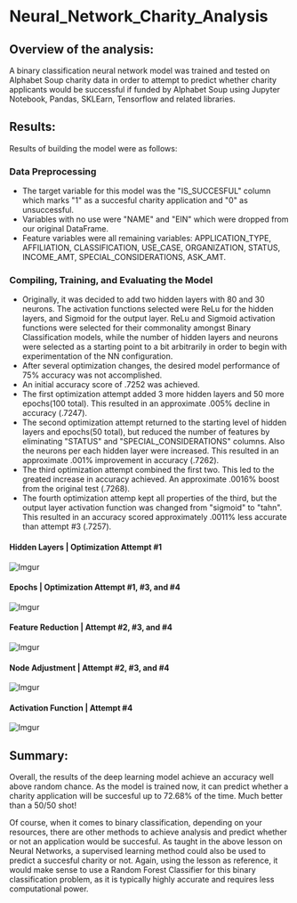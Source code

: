 # Neural_Network_Charity_Analysis

## Overview of the analysis: 
A binary classification neural network model was trained and tested on Alphabet Soup charity data in order to attempt to predict whether charity applicants would be successful if funded by Alphabet Soup using Jupyter Notebook, Pandas, SKLEarn, Tensorflow and related libraries.

## Results: 
Results of building the model were as follows:

### Data Preprocessing
- The target variable for this model was the "IS_SUCCESFUL" column which marks "1" as a succesful charity application and "0" as unsuccessful.
- Variables with no use were "NAME" and "EIN" which were dropped from our original DataFrame.
- Feature variables were all remaining variables: APPLICATION_TYPE, AFFILIATION, CLASSIFICATION, USE_CASE, ORGANIZATION, STATUS, INCOME_AMT, SPECIAL_CONSIDERATIONS, ASK_AMT.

### Compiling, Training, and Evaluating the Model
- Originally, it was decided to add two hidden layers with 80 and 30 neurons. The activation functions selected were ReLu for the hidden layers, and Sigmoid for the output layer. ReLu and Sigmoid activation functions were selected for their commonality amongst Binary Classification models, while the number of hidden layers and neurons were selected as a starting point to a bit arbitrarily in order to begin with experimentation of the NN configuration.
- After several optimization changes, the desired model performance of 75% accuracy was not accomplished.
- An initial accuracy score of .7252 was achieved.
- The first optimization attempt added 3 more hidden layers and 50 more epochs(100 total). This resulted in an approximate .005% decline in accuracy (.7247).
- The second optimization attempt returned to the starting level of hidden layers and epochs(50 total), but reduced the number of features by eliminating "STATUS" and "SPECIAL_CONSIDERATIONS" columns. Also the neurons per each hidden layer were increased. This resulted in an approximate .001% improvement in accuracy (.7262).
- The third optimization attempt combined the first two. This led to the greated increase in accuracy achieved. An approximate .0016% boost from the original test (.7268).
- The fourth optimization attemp kept all properties of the third, but the output layer activation function was changed from "sigmoid" to "tahn". This resulted in an accuracy scored approximately .0011% less accurate than attempt #3 (.7257).

#### Hidden Layers | Optimization Attempt #1
![Imgur](https://imgur.com/dqsghTq.png) 

#### Epochs | Optimization Attempt #1, #3, and #4
![Imgur](https://imgur.com/bX10uP3.png)

#### Feature Reduction | Attempt #2, #3, and #4
![Imgur](https://imgur.com/hlmWh1s.png)

#### Node Adjustment | Attempt #2, #3, and #4
![Imgur](https://imgur.com/WcWZIpi.png)

#### Activation Function | Attempt #4
![Imgur](https://imgur.com/Qke4FBA.png)

## Summary: 
Overall, the results of the deep learning model achieve an accuracy well above random chance. As the model is trained now, it can predict whether a charity application will be succesful up to 72.68% of the time. Much better than a 50/50 shot!

Of course, when it comes to binary classification, depending on your resources, there are other methods to achieve analysis and predict whether or not an application would be succesful. As taught in the above lesson on Neural Networks, a supervised learning method could also be used to predict a succesful charity or not. Again, using the lesson as reference, it would make sense to use a Random Forest Classifier for this binary classification problem, as it is typically highly accurate and requires less computational power.
